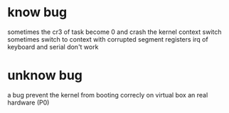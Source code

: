 # know bug
sometimes the cr3 of task become 0 and crash the kernel
context switch sometimes switch to context with corrupted segment registers
irq of keyboard and serial don't work
# unknow bug
a bug prevent the kernel from booting correcly on virtual box an real hardware (P0)